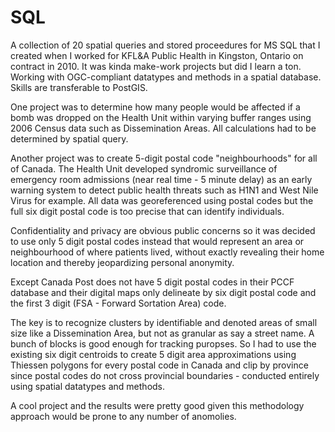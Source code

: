 SQL
===

A collection of 20 spatial queries and stored proceedures for MS SQL that I created when I worked for KFL&A Public Health in Kingston, Ontario on contract in 2010. It was kinda make-work projects but did I learn a ton. Working with OGC-compliant datatypes and methods in a spatial database. Skills are transferable to PostGIS.

One project was to determine how many people would be affected if a bomb was dropped on the Health Unit within varying buffer ranges using 2006 Census data such as Dissemination Areas. All calculations had to be determined by spatial query.

Another project was to create 5-digit postal code "neighbourhoods" for all of Canada. The Health Unit developed syndromic surveillance of emergency room admissions (near real time - 5 minute delay) as an early warning system to detect public health threats such as H1N1 and West Nile Virus for example. All data was georeferenced using postal codes but the full six digit postal code is too precise that can identify individuals.

Confidentiality and privacy are obvious public concerns so it was decided to use only 5 digit postal codes instead that would represent an area or neighbourhood of where patients lived, without exactly revealing their home location and thereby jeopardizing personal anonymity.

Except Canada Post does not have 5 digit postal codes in their PCCF database and their digital maps only delineate by six digit postal code and the first 3 digit (FSA - Forward Sortation Area) code.

The key is to recognize clusters by identifiable and denoted areas of small size like a Dissemination Area, but not as granular as say a street name. A bunch of blocks is good enough for tracking puropses. So I had to use the existing six digit centroids to create 5 digit area approximations using Thiessen polygons for every postal code in Canada and clip by province since postal codes do not cross provincial boundaries - conducted entirely using spatial datatypes and methods.

A cool project and the results were pretty good given this methodology approach would be prone to any number of anomolies.
